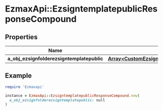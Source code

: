 # EzmaxApi::EzsigntemplatepublicResponseCompound

## Properties

| Name | Type | Description | Notes |
| ---- | ---- | ----------- | ----- |
| **a_obj_ezsignfolderezsigntemplatepublic** | [**Array&lt;CustomEzsignfolderezsigntemplatepublicResponse&gt;**](CustomEzsignfolderezsigntemplatepublicResponse.md) |  |  |

## Example

```ruby
require 'Ezmaxapi'

instance = EzmaxApi::EzsigntemplatepublicResponseCompound.new(
  a_obj_ezsignfolderezsigntemplatepublic: null
)
```

